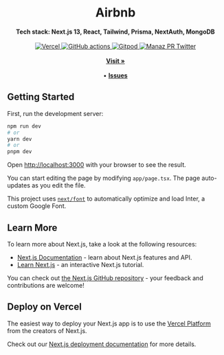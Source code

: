 <div align="center">
    <h1>Airbnb</h1>
    <strong>Tech stack: Next.js 13, React, Tailwind, Prisma, NextAuth, MongoDB</strong>
</div>
<br>
<div align="center">
    <a href="https://vercel.com/manazpr/next13">
        <img src="https://therealsujitk-vercel-badge.vercel.app/?app=next13-manazpr" alt="Vercel">
    </a>
    <a href="https://deepsource.io/gh/manazpr/next13-app-airbnb">
        <img src="https://deepsource.io/gh/manazpr/next13-app-airbnb.svg/?label=active+issues&show_trend=true" alt="GitHub actions">
    </a>
     <a href="https://gitpod.io/#https://github.com/manazpr/next13-app-airbnb">
        <img src="https://img.shields.io/badge/setup-automated-blue?logo=gitpod" alt="Gitpod">
    </a>
     <a href="https://twitter.com/manazpr">
        <img src="https://img.shields.io/twitter/follow/manazpr?style=social" alt="Manaz PR Twitter">
    </a>
</div>
<div align="center">
    <br>
    <a href="https://next13-manazpr.vercel.app/"><b>Visit »</b></a>
    <br><br>
    •
    <a href="https://github.com/manazpr/next13-app-airbnb/issues/new"><b>Issues</b></a>
</div>

## Getting Started

First, run the development server:

```bash
npm run dev
# or
yarn dev
# or
pnpm dev
```

Open [http://localhost:3000](http://localhost:3000) with your browser to see the result.

You can start editing the page by modifying `app/page.tsx`. The page auto-updates as you edit the file.

This project uses [`next/font`](https://nextjs.org/docs/basic-features/font-optimization) to automatically optimize and load Inter, a custom Google Font.

## Learn More

To learn more about Next.js, take a look at the following resources:

- [Next.js Documentation](https://nextjs.org/docs) - learn about Next.js features and API.
- [Learn Next.js](https://nextjs.org/learn) - an interactive Next.js tutorial.

You can check out [the Next.js GitHub repository](https://github.com/vercel/next.js/) - your feedback and contributions are welcome!

## Deploy on Vercel

The easiest way to deploy your Next.js app is to use the [Vercel Platform](https://vercel.com/new?utm_medium=default-template&filter=next.js&utm_source=create-next-app&utm_campaign=create-next-app-readme) from the creators of Next.js.

Check out our [Next.js deployment documentation](https://nextjs.org/docs/deployment) for more details.
